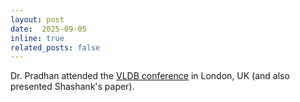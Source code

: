 ```yaml
---
layout: post
date:  2025-09-05
inline: true
related_posts: false
---
```


Dr. Pradhan attended the <a href="https://vldb.org/2025/">VLDB conference</a> in London, UK (and also presented Shashank's paper).
